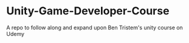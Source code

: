 # Unity-Game-Developer-Course
A repo to follow along and expand upon Ben Tristem's unity course on Udemy
